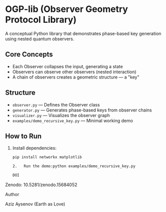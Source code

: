 # OGP-lib (Observer Geometry Protocol Library)

A conceptual Python library that demonstrates phase-based key generation using nested quantum observers.

## Core Concepts
- Each Observer collapses the input, generating a state
- Observers can observe other observers (nested interaction)
- A chain of observers creates a geometric structure — a "key"

## Structure
- `observer.py` — Defines the Observer class
- `generator.py` — Generates phase-based keys from observer chains
- `visualizer.py` — Visualizes the observer graph
- `examples/demo_recursive_key.py` — Minimal working demo

## How to Run

1. Install dependencies:
   ```bash
   pip install networkx matplotlib

   2.	Run the demo:python examples/demo_recursive_key.py

   DOI

Zenodo: 10.5281/zenodo.15684052

Author

Aziz Aysenov (Earth as Love)
